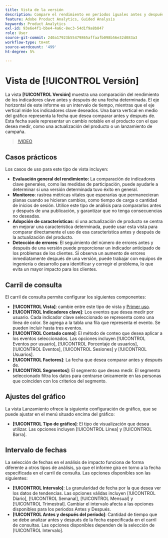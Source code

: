 ```yaml
---
title: Vista de la versión
description: Compare el rendimiento en períodos iguales antes y después de la publicación.
feature: Adobe Product Analytics, Guided Analysis
keywords: Product Analytics
exl-id: 93e6e4f1-bbe4-4a6c-8ec3-54d1f9a8b847
role: User
source-git-commit: 240a17923b55479865affaafb098b56e32d083a3
workflow-type: tm+mt
source-wordcount: '499'
ht-degree: 5%

---
```


# Vista de [!UICONTROL Versión]

La vista **[!UICONTROL Versión]** muestra una comparación del rendimiento de los indicadores clave antes y después de una fecha determinada. El eje horizontal de este informe es un intervalo de tiempo, mientras que el eje vertical mide los indicadores clave deseados. Una barra vertical en medio del gráfico representa la fecha que desea comparar antes y después de. Esta fecha suele representar un cambio notable en el producto con el que desea medir, como una actualización del producto o un lanzamiento de campaña.

>[!VIDEO](https://video.tv.adobe.com/v/3421665/?learn=on)

## Casos prácticos

Los casos de uso para este tipo de vista incluyen:

* **Evaluación general del rendimiento:** La comparación de indicadores clave generales, como las medidas de participación, puede ayudarle a determinar si una versión determinada tuvo éxito en general.
* **Monitoreo**: rastrea métricas vitales que esperarías que permanecieran planas cuando se hicieran cambios, como tiempo de carga o cantidad de inicios de sesión. Utilice este tipo de análisis para compararlos antes y después de una publicación, y garantizar que no tenga consecuencias no deseadas.
* **Adopción de características**: si una actualización de producto se centra en mejorar una característica determinada, puede usar esta vista para comparar directamente el uso de esa característica antes y después de la actualización del producto.
* **Detección de errores**: El seguimiento del número de errores antes y después de una versión puede proporcionar un indicador anticipado de los problemas de los clientes. Si observa un aumento de errores inmediatamente después de una versión, puede trabajar con equipos de ingeniería o desarrollo para identificar y corregir el problema, lo que evita un mayor impacto para los clientes.

## Carril de consulta

El carril de consulta permite configurar los siguientes componentes:

* **[!UICONTROL Vista]**: cambie entre este tipo de vista y [Primer uso](first-use.md).
* **[!UICONTROL Indicadores clave]**: Los eventos que desea medir por usuario. Cada indicador clave seleccionado se representa como una línea de color. Se agrega a la tabla una fila que representa el evento. Se pueden incluir hasta tres eventos.
* **[!UICONTROL Contado como]**: El método de conteo que desea aplicar a los eventos seleccionados. Las opciones incluyen [!UICONTROL Eventos por usuario], [!UICONTROL Porcentaje de usuarios], [!UICONTROL Eventos], [!UICONTROL Sesiones] y [!UICONTROL Usuarios].
* **[!UICONTROL Factores]**: La fecha que desea comparar antes y después de.
* **[!UICONTROL Segmentos]**: El segmento que desea medir. El segmento seleccionado filtra los datos para centrarse únicamente en las personas que coinciden con los criterios del segmento.

## Ajustes del gráfico

La vista Lanzamiento ofrece la siguiente configuración de gráfico, que se puede ajustar en el menú situado encima del gráfico:

* **[!UICONTROL Tipo de gráfico]**: El tipo de visualización que desea utilizar. Las opciones incluyen [!UICONTROL Línea] y [!UICONTROL Barra].

## Intervalo de fechas

La selección de fechas en el análisis de impacto funciona de forma diferente a otros tipos de análisis, ya que el informe gira en torno a la fecha especificada en el carril de consulta. Las opciones disponibles son las siguientes:

* **[!UICONTROL Intervalo]**: La granularidad de fecha por la que desea ver los datos de tendencias. Las opciones válidas incluyen [!UICONTROL Diario], [!UICONTROL Semanal], [!UICONTROL Mensual] y [!UICONTROL Trimestral]. Cambiar el intervalo afecta a las opciones disponibles para los periodos Antes y Después.
* **[!UICONTROL Antes y después del período]**: Cantidad de tiempo que se debe analizar antes y después de la fecha especificada en el carril de consultas. Las opciones disponibles dependen de la selección de [!UICONTROL Intervalo].
